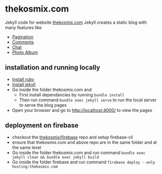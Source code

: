 # thekosmix.com
Jekyll code for website [thekosmix.com](https://www.thekosmix.com/)
Jekyll creates a static blog with many features like
 - [Pagination](https://jekyllrb.com/docs/pagination/)
 - [Comments](https://disqus.com/)
 - [Chat](https://www.zendesk.com/platform/conversations/)
 - [Photo Album](https://www.publicalbum.org/blog/embed-photos-slideshow-carousel-widget)

## installation and running locally
 - [Install ruby](https://www.ruby-lang.org/en/documentation/installation/) 
 - [Install jekyll](https://jekyllrb.com/)
 - Go inside the folder thekosmix.com and
   - First install dependancies by running ```bundle install```
   - Then run command ```bundle exec jekyll serve``` to run the local server to serve the blog pages
 - Open your browser and go to [http://localhost:4000/](http://localhost:4000/) to view the pages

## deployment on firebase
 - checkout the [thekosmix/firebase](https://github.com/thekosmix/firebase) repo and setup firebase-cli
 - ensure that thekosmix.com and above repo are in the same folder and at the same level
 - Go inside the folder thekosmix.com and run command ```bundle exec jekyll clean && bundle exec jekyll build```
 - Go inside the folder firebase and run command ```firebase deploy --only hosting:thekosmix.com```
